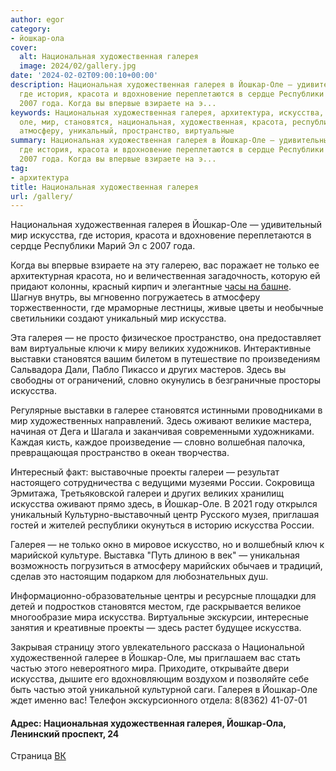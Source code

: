 ```yaml
---
author: egor
category:
- йошкар-ола
cover:
  alt: Национальная художественная галерея
  image: 2024/02/gallery.jpg
date: '2024-02-02T09:00:10+00:00'
description: Национальная художественная галерея в Йошкар-Оле — удивительный мир искусства,
  где история, красота и вдохновение переплетаются в сердце Республики Марий Эл с
  2007 года. Когда вы впервые взираете на э...
keywords: Национальная художественная галерея, архитектура, искусства, галерея, йошкар,
  оле, мир, становятся, национальная, художественная, красота, республики, только,
  атмосферу, уникальный, пространство, виртуальные
summary: Национальная художественная галерея в Йошкар-Оле — удивительный мир искусства,
  где история, красота и вдохновение переплетаются в сердце Республики Марий Эл с
  2007 года. Когда вы впервые взираете на э...
tag:
- архитектура
title: Национальная художественная галерея
url: /gallery/
---
```


Национальная художественная галерея в Йошкар-Оле — удивительный мир искусства, где история, красота и вдохновение переплетаются в сердце Республики Марий Эл с 2007 года.

Когда вы впервые взираете на эту галерею, вас поражает не только ее архитектурная красота, но и величественная загадочность, которую ей придают колонны, красный кирпич и элегантные [часы на башне](/chasy-s-oslom/). Шагнув внутрь, вы мгновенно погружаетесь в атмосферу торжественности, где мраморные лестницы, живые цветы и необычные светильники создают уникальный мир искусства.

Эта галерея — не просто физическое пространство, она предоставляет вам виртуальные ключи к миру великих художников. Интерактивные выставки становятся вашим билетом в путешествие по произведениям Сальвадора Дали, Пабло Пикассо и других мастеров. Здесь вы свободны от ограничений, словно окунулись в безграничные просторы искусства.

Регулярные выставки в галерее становятся истинными проводниками в мир художественных направлений. Здесь оживают великие мастера, начиная от Дега и Шагала и заканчивая современными художниками. Каждая кисть, каждое произведение — словно волшебная палочка, превращающая пространство в океан творчества.

Интересный факт: выставочные проекты галереи — результат настоящего сотрудничества с ведущими музеями России. Сокровища Эрмитажа, Третьяковской галереи и других великих хранилищ искусства оживают прямо здесь, в Йошкар-Оле. В 2021 году открылся уникальный Культурно-выставочный центр Русского музея, приглашая гостей и жителей республики окунуться в историю искусства России.

Галерея — не только окно в мировое искусство, но и волшебный ключ к марийской культуре. Выставка "Путь длиною в век" — уникальная возможность погрузиться в атмосферу марийских обычаев и традиций, сделав это настоящим подарком для любознательных душ.

Информационно-образовательные центры и ресурсные площадки для детей и подростков становятся местом, где раскрывается великое многообразие мира искусства. Виртуальные экскурсии, интересные занятия и креативные проекты — здесь растет будущее искусства.

Закрывая страницу этого увлекательного рассказа о Национальной художественной галерее в Йошкар-Оле, мы приглашаем вас стать частью этого невероятного мира. Приходите, открывайте двери искусства, дышите его вдохновляющим воздухом и позволяйте себе быть частью этой уникальной культурной саги. Галерея в Йошкар-Оле ждет именно вас! Телефон экскурсионного отдела: 8(8362) 41-07-01

#### Адрес: Национальная художественная галерея, Йошкар-Ола, Ленинский проспект, 24

Страница [ВК](https://vk.com/nhgallery)